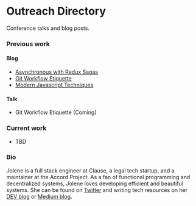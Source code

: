 # Outreach Directory

Conference talks and blog posts.

### Previous work

#### Blog

- [Asynchronous with Redux Sagas][reduxblog]
- [Git Workflow Etiquette][gitblog]
- [Modern Javascript Techniques][modernjs]

#### Talk

- Git Workflow Etiquette (Coming)

### Current work

- TBD

### Bio

Jolene is a full stack engineer at Clause, a legal tech startup, and a maintainer at the Accord Project. As a fan of functional programming and decentralized systems, Jolene loves developing efficient and beautiful systems. She can be found on [Twitter][twitter] and writing tech resources on her [DEV blog][devlink] or [Medium blog][bloglink].

[reduxblog]: blog/redux-saga.md
[gitblog]: blog/git-workflow.md
[modernjs]: blog/modern-javascript.md
[twitter]: https://twitter.com/jolanglinais
[devlink]: https://dev.to/irmerk
[bloglink]: https://medium.com/@jolene.langlinais
